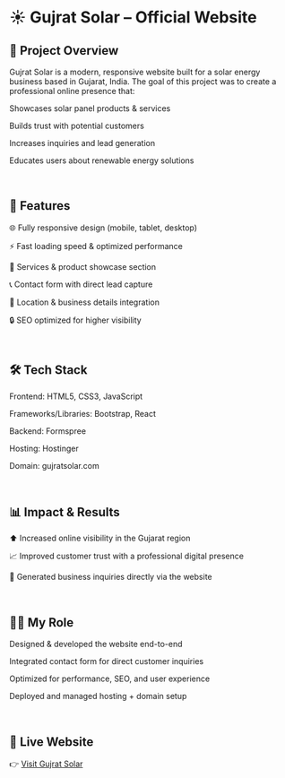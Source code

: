 # ☀️ Gujrat Solar – Official Website

## 📌 Project Overview

Gujrat Solar
 is a modern, responsive website built for a solar energy business based in Gujarat, India. The goal of this project was to create a professional online presence that:

Showcases solar panel products & services

Builds trust with potential customers

Increases inquiries and lead generation

Educates users about renewable energy solutions

<br>

## 🚀 Features

🌐 Fully responsive design (mobile, tablet, desktop)

⚡ Fast loading speed & optimized performance

📝 Services & product showcase section

📞 Contact form with direct lead capture

📍 Location & business details integration

🔒 SEO optimized for higher visibility

<br>

## 🛠️ Tech Stack

Frontend: HTML5, CSS3, JavaScript

Frameworks/Libraries: Bootstrap, React

Backend: Formspree

Hosting: Hostinger

Domain: gujratsolar.com

<br>

## 📊 Impact & Results

⬆️ Increased online visibility in the Gujarat region

📈 Improved customer trust with a professional digital presence

🔗 Generated business inquiries directly via the website

<br>

## 👨‍💻 My Role

Designed & developed the website end-to-end

Integrated contact form for direct customer inquiries

Optimized for performance, SEO, and user experience

Deployed and managed hosting + domain setup

<br>

## 🔗 Live Website

👉 [Visit Gujrat Solar](https://gujratsolar.com/)
